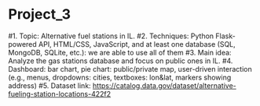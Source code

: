 # Project_3
#1. Topic: Alternative fuel stations in IL.
#2. Techniques: Python Flask-powered API, HTML/CSS, JavaScript, and at least one database (SQL, MongoDB, SQLite, etc.): we are able to use all of them
#3. Main idea: Analyze the gas stations database and focus on public ones in IL.
#4. Dashboard: bar chart, pie chart: public/private map, user-driven interaction (e.g., menus, dropdowns: cities, textboxes: lon&lat, markers showing address)
#5. Dataset link: https://catalog.data.gov/dataset/alternative-fueling-station-locations-422f2
